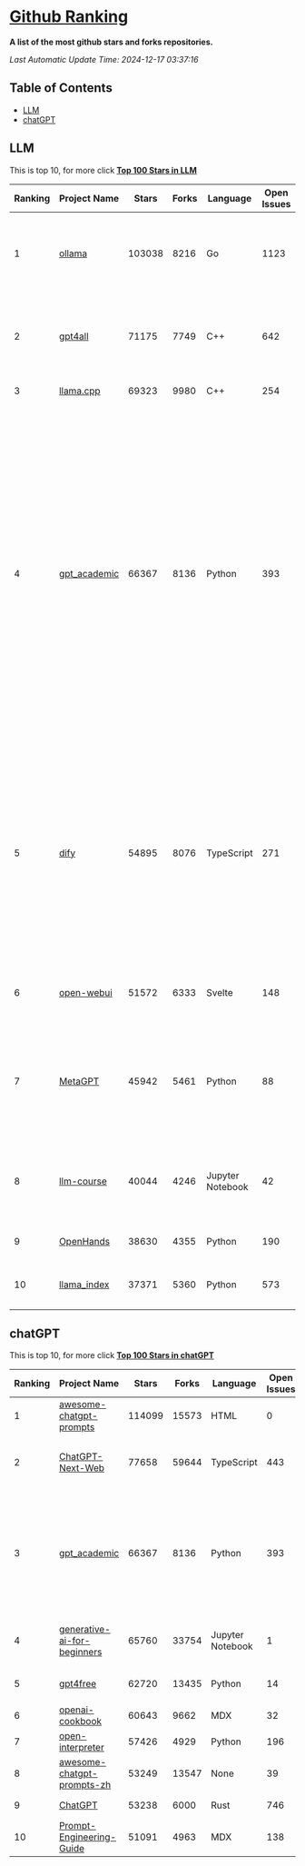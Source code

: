 [Github Ranking](./README.md)
==========

**A list of the most github stars and forks repositories.**

*Last Automatic Update Time: 2024-12-17 03:37:16*

## Table of Contents
 * [LLM](#LLM)
 * [chatGPT](#chatGPT)

## LLM

This is top 10, for more click **[Top 100 Stars in LLM](Top100/LLM.md)**

| Ranking | Project Name | Stars | Forks | Language | Open Issues | Description | Last Commit |
| ------- | ------------ | ----- | ----- | -------- | ----------- | ----------- | ----------- |
| 1 | [ollama](https://github.com/ollama/ollama) | 103038 | 8216 | Go | 1123 | Get up and running with Llama 3.3, Mistral, Gemma 2, and other large language models. | 2024-12-17T02:46:54Z |
| 2 | [gpt4all](https://github.com/nomic-ai/gpt4all) | 71175 | 7749 | C++ | 642 | GPT4All: Run Local LLMs on Any Device. Open-source and available for commercial use. | 2024-12-16T21:32:41Z |
| 3 | [llama.cpp](https://github.com/ggerganov/llama.cpp) | 69323 | 9980 | C++ | 254 | LLM inference in C/C++ | 2024-12-16T21:41:42Z |
| 4 | [gpt_academic](https://github.com/binary-husky/gpt_academic) | 66367 | 8136 | Python | 393 | 为GPT/GLM等LLM大语言模型提供实用化交互接口，特别优化论文阅读/润色/写作体验，模块化设计，支持自定义快捷按钮&函数插件，支持Python和C++等项目剖析&自译解功能，PDF/LaTex论文翻译&总结功能，支持并行问询多种LLM模型，支持chatglm3等本地模型。接入通义千问, deepseekcoder, 讯飞星火, 文心一言, llama2, rwkv, claude2, moss等。 | 2024-12-09T15:57:18Z |
| 5 | [dify](https://github.com/langgenius/dify) | 54895 | 8076 | TypeScript | 271 | Dify is an open-source LLM app development platform. Dify's intuitive interface combines AI workflow, RAG pipeline, agent capabilities, model management, observability features and more, letting you quickly go from prototype to production. | 2024-12-17T02:58:13Z |
| 6 | [open-webui](https://github.com/open-webui/open-webui) | 51572 | 6333 | Svelte | 148 | User-friendly AI Interface (Supports Ollama, OpenAI API, ...) | 2024-12-16T21:27:56Z |
| 7 | [MetaGPT](https://github.com/geekan/MetaGPT) | 45942 | 5461 | Python | 88 | 🌟 The Multi-Agent Framework: First AI Software Company, Towards Natural Language Programming | 2024-12-09T03:34:24Z |
| 8 | [llm-course](https://github.com/mlabonne/llm-course) | 40044 | 4246 | Jupyter Notebook | 42 | Course to get into Large Language Models (LLMs) with roadmaps and Colab notebooks. | 2024-07-28T22:17:43Z |
| 9 | [OpenHands](https://github.com/All-Hands-AI/OpenHands) | 38630 | 4355 | Python | 190 | 🙌 OpenHands: Code Less, Make More | 2024-12-17T03:09:52Z |
| 10 | [llama_index](https://github.com/run-llama/llama_index) | 37371 | 5360 | Python | 573 | LlamaIndex is a data framework for your LLM applications | 2024-12-16T23:28:50Z |


## chatGPT

This is top 10, for more click **[Top 100 Stars in chatGPT](Top100/chatGPT.md)**

| Ranking | Project Name | Stars | Forks | Language | Open Issues | Description | Last Commit |
| ------- | ------------ | ----- | ----- | -------- | ----------- | ----------- | ----------- |
| 1 | [awesome-chatgpt-prompts](https://github.com/f/awesome-chatgpt-prompts) | 114099 | 15573 | HTML | 0 | This repo includes ChatGPT prompt curation to use ChatGPT better. | 2024-11-11T11:38:53Z |
| 2 | [ChatGPT-Next-Web](https://github.com/ChatGPTNextWeb/ChatGPT-Next-Web) | 77658 | 59644 | TypeScript | 443 | A cross-platform ChatGPT/Gemini UI (Web / PWA / Linux / Win / MacOS). 一键拥有你自己的跨平台 ChatGPT/Gemini 应用。 | 2024-12-16T10:57:45Z |
| 3 | [gpt_academic](https://github.com/binary-husky/gpt_academic) | 66367 | 8136 | Python | 393 | 为GPT/GLM等LLM大语言模型提供实用化交互接口，特别优化论文阅读/润色/写作体验，模块化设计，支持自定义快捷按钮&函数插件，支持Python和C++等项目剖析&自译解功能，PDF/LaTex论文翻译&总结功能，支持并行问询多种LLM模型，支持chatglm3等本地模型。接入通义千问, deepseekcoder, 讯飞星火, 文心一言, llama2, rwkv, claude2, moss等。 | 2024-12-09T15:57:18Z |
| 4 | [generative-ai-for-beginners](https://github.com/microsoft/generative-ai-for-beginners) | 65760 | 33754 | Jupyter Notebook | 1 | 21 Lessons, Get Started Building with Generative AI  🔗 https://microsoft.github.io/generative-ai-for-beginners/ | 2024-12-12T20:34:43Z |
| 5 | [gpt4free](https://github.com/xtekky/gpt4free) | 62720 | 13435 | Python | 14 | The official gpt4free repository \| various collection of powerful language models | 2024-12-16T18:43:43Z |
| 6 | [openai-cookbook](https://github.com/openai/openai-cookbook) | 60643 | 9662 | MDX | 32 | Examples and guides for using the OpenAI API | 2024-12-11T16:11:14Z |
| 7 | [open-interpreter](https://github.com/OpenInterpreter/open-interpreter) | 57426 | 4929 | Python | 196 | A natural language interface for computers | 2024-12-10T20:09:11Z |
| 8 | [awesome-chatgpt-prompts-zh](https://github.com/PlexPt/awesome-chatgpt-prompts-zh) | 53249 | 13547 | None | 39 | ChatGPT 中文调教指南。各种场景使用指南。学习怎么让它听你的话。 | 2024-07-30T11:43:23Z |
| 9 | [ChatGPT](https://github.com/lencx/ChatGPT) | 53238 | 6000 | Rust | 746 | 🔮 ChatGPT Desktop Application (Mac, Windows and Linux) | 2024-08-29T17:58:11Z |
| 10 | [Prompt-Engineering-Guide](https://github.com/dair-ai/Prompt-Engineering-Guide) | 51091 | 4963 | MDX | 138 | 🐙 Guides, papers, lecture, notebooks and resources for prompt engineering | 2024-11-20T19:24:28Z |

